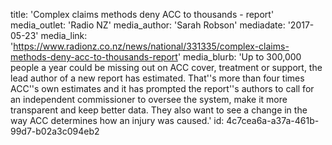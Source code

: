title: 'Complex claims methods deny ACC to thousands - report'
media_outlet: 'Radio NZ'
media_author: 'Sarah Robson'
mediadate: '2017-05-23'
media_link: 'https://www.radionz.co.nz/news/national/331335/complex-claims-methods-deny-acc-to-thousands-report'
media_blurb: 'Up to 300,000 people a year could be missing out on ACC cover, treatment or support, the lead author of a new report has estimated. That''s more than four times ACC''s own estimates and it has prompted the report''s authors to call for an independent commissioner to oversee the system, make it more transparent and keep better data. They also want to see a change in the way ACC determines how an injury was caused.'
id: 4c7cea6a-a37a-461b-99d7-b02a3c094eb2
